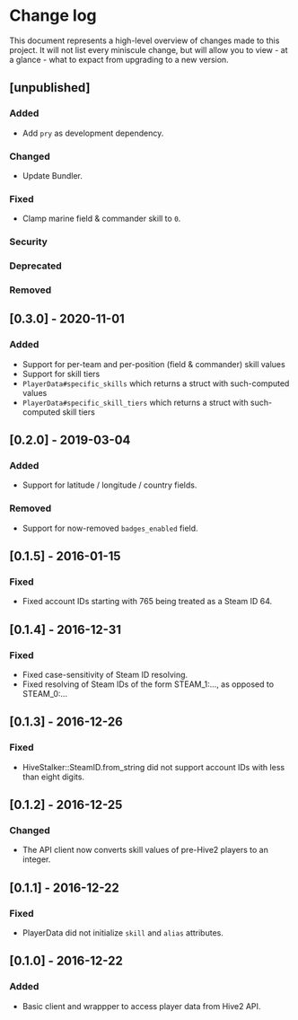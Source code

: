 # Change log

This document represents a high-level overview of changes made to this project.
It will not list every miniscule change, but will allow you to view - at a
glance - what to expact from upgrading to a new version.

## [unpublished]

### Added

- Add `pry` as development dependency.

### Changed

- Update Bundler.

### Fixed

- Clamp marine field & commander skill to `0`.

### Security

### Deprecated

### Removed


## [0.3.0] - 2020-11-01

### Added

- Support for per-team and per-position (field & commander) skill values
- Support for skill tiers
- `PlayerData#specific_skills` which returns a struct with such-computed values
- `PlayerData#specific_skill_tiers` which returns a struct with such-computed skill tiers


## [0.2.0] - 2019-03-04

### Added

- Support for latitude / longitude / country fields.

### Removed

- Support for now-removed `badges_enabled` field.


## [0.1.5] - 2016-01-15

### Fixed

- Fixed account IDs starting with 765 being treated as a Steam ID 64.


## [0.1.4] - 2016-12-31

### Fixed

- Fixed case-sensitivity of Steam ID resolving.
- Fixed resolving of Steam IDs of the form STEAM_1:..., as opposed to STEAM_0:...


## [0.1.3] - 2016-12-26

### Fixed

- HiveStalker::SteamID.from_string did not support account IDs with less than
  eight digits.


## [0.1.2] - 2016-12-25

### Changed

- The API client now converts skill values of pre-Hive2 players to an integer.


## [0.1.1] - 2016-12-22

### Fixed

- PlayerData did not initialize `skill` and `alias` attributes.


## [0.1.0] - 2016-12-22

### Added

- Basic client and wrappper to access player data from Hive2 API.
